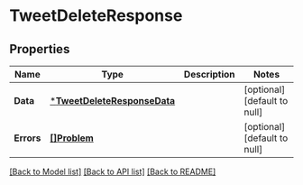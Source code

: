 # TweetDeleteResponse

## Properties
Name | Type | Description | Notes
------------ | ------------- | ------------- | -------------
**Data** | [***TweetDeleteResponseData**](TweetDeleteResponse_data.md) |  | [optional] [default to null]
**Errors** | [**[]Problem**](Problem.md) |  | [optional] [default to null]

[[Back to Model list]](../README.md#documentation-for-models) [[Back to API list]](../README.md#documentation-for-api-endpoints) [[Back to README]](../README.md)

